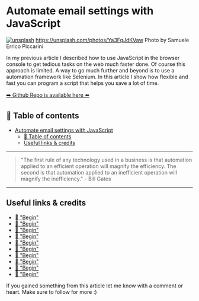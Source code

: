 # Automate email settings with JavaScript
[<img src="https://images.unsplash.com/photo-1486758206125-94d07f414b1c?dpr=2&auto=format&fit=crop&w=1080&h=720&q=80&cs=tinysrgb&crop=" alt="unsplash">](
https://unsplash.com/photos/Ya3FqJdKVaw)
https://unsplash.com/photos/Ya3FqJdKVaw Photo by Samuele Errico Piccarini

In my previous article I described how to use JavaScript in the browser console to get tedious tasks on the web much faster done. Of course this approach is limited. A way to go much further and beyond is to use a automation framework like Selenium. In this article I show how flexible and fast you can program a script that helps you save a lot of time.

[➡️ Github Repo is available here ⬅️](https://github.com/DDCreationStudios/seleniumExample)


## 📄 Table of contents

<!-- toc orderedList:0 depthFrom:1 depthTo:6 -->

* [Automate email settings with JavaScript](#automate-email-settings-with-javascript)
  * [📄 Table of contents](#table-of-contents)
  * [Useful links & credits](#useful-links-credits)

<!-- tocstop -->




---
>"The first rule of any technology used in a business is that automation applied to an efficient operation will magnify the efficiency. The second is that automation applied to an inefficient operation will magnify the inefficiency." - Bill Gates
---

##

## Useful links & credits
- [📄 "Begin"](afgafgadgads)
- [📄 "Begin"](afgafgadgads)
- [📄 "Begin"](afgafgadgads)
- [📄 "Begin"](afgafgadgads)
- [📄 "Begin"](afgafgadgads)
- [📄 "Begin"](afgafgadgads)
- [📄 "Begin"](afgafgadgads)
- [📄 "Begin"](afgafgadgads)
- [📄 "Begin"](afgafgadgads)
- [📄 "Begin"](afgafgadgads)



If you gained something from this article let me know with a comment or heart. Make sure to follow for more :)


<!-- Written by Daniel Deutsch (deudan1010@gmail.com) -->
